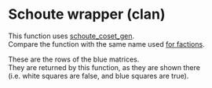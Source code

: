 # Schoute wrapper (clan)

This function uses [schoute_coset_gen](../../../../../../a/schoute_coset_gen).<br>
Compare the function with the same name used [for factions](../../faction_minrep/schoute_wrapper).

These are the rows of the blue matrices.<br>
They are returned by this function, as they are shown there<br>
(i.e. white squares are false, and blue squares are true).
